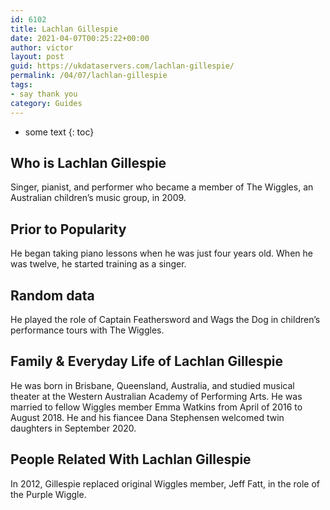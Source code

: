 ```yaml
---
id: 6102
title: Lachlan Gillespie
date: 2021-04-07T00:25:22+00:00
author: victor
layout: post
guid: https://ukdataservers.com/lachlan-gillespie/
permalink: /04/07/lachlan-gillespie
tags:
- say thank you
category: Guides
---
```


* some text
{: toc}


## Who is Lachlan Gillespie



Singer, pianist, and performer who became a member of The Wiggles, an Australian children&#8217;s music group, in 2009.

                
                
                
## Prior to Popularity



He began taking piano lessons when he was just four years old. When he was twelve, he started training as a singer.

                
                
                
## Random data



He played the role of Captain Feathersword and Wags the Dog in children&#8217;s performance tours with The Wiggles.

                
                
                
## Family & Everyday Life of Lachlan Gillespie



He was born in Brisbane, Queensland, Australia, and studied musical theater at the Western Australian Academy of Performing Arts. He was married to fellow Wiggles member Emma Watkins from April of 2016 to August 2018. He and his fiancee Dana Stephensen welcomed twin daughters in September 2020.

                
                
                
## People Related With Lachlan Gillespie



In 2012, Gillespie replaced original Wiggles member, Jeff Fatt, in the role of the Purple Wiggle.

                
              
            
          
          
          